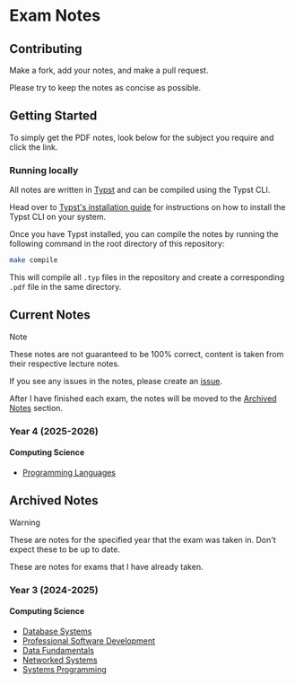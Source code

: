 # Exam Notes

## Contributing

Make a fork, add your notes, and make a pull request.

Please try to keep the notes as concise as possible.

## Getting Started

To simply get the PDF notes, look below for the subject you require and click the link.

### Running locally

All notes are written in [Typst](https://github.com/typst/typst) and can be compiled using the Typst CLI.

Head over to [Typst's installation guide](https://github.com/typst/typst/?tab=readme-ov-file#installation) for instructions on how to install the Typst CLI on your system.

Once you have Typst installed, you can compile the notes by running the following command in the root directory of this repository:

```bash
make compile
```

This will compile all `.typ` files in the repository and create a corresponding `.pdf` file in the same directory.

## Current Notes

> [!NOTE]
> These notes are not guaranteed to be 100% correct, content is taken from their respective lecture notes.

If you see any issues in the notes, please create an [issue](https://github.com/MatthewMckee4/exam_notes/issues).

After I have finished each exam, the notes will be moved to the [Archived Notes](#archived-notes) section.

### Year 4 (2025-2026)

#### Computing Science

- [Programming Languages](https://github.com/MatthewMckee4/exam_notes/releases/latest/download/programming_languages_notes.pdf)

## Archived Notes

> [!WARNING]
> These are notes for the specified year that the exam was taken in. Don't expect these to be up to date.

These are notes for exams that I have already taken.

### Year 3 (2024-2025)

#### Computing Science

- [Database Systems](https://github.com/MatthewMckee4/exam_notes/releases/download/pdf-8931f5516ea6f3231ed1fcf61385c034fc290d26/database_systems_notes.pdf)
- [Professional Software Development](https://github.com/MatthewMckee4/exam_notes/releases/download/pdf-db74c6392790609303666ee115e7f7a65ccbb105/professional_software_development_notes.pdf)
- [Data Fundamentals](https://github.com/MatthewMckee4/exam_notes/releases/download/pdf-11a1abf7a9c70236a548afb2eb6860a96a973661/data_fundamentals-notes.pdf)
- [Networked Systems](https://github.com/MatthewMckee4/exam_notes/releases/download/pdf-11a1abf7a9c70236a548afb2eb6860a96a973661/networked_systems-notes.pdf)
- [Systems Programming](https://github.com/MatthewMckee4/exam_notes/releases/download/pdf-a74c6fc270bda2e4df1038e3c3856c2447120776/systems_programming_notes.pdf)
#
